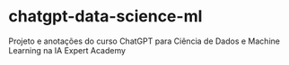 # chatgpt-data-science-ml
Projeto e anotações do curso ChatGPT para Ciência de Dados e Machine Learning  na IA Expert Academy
